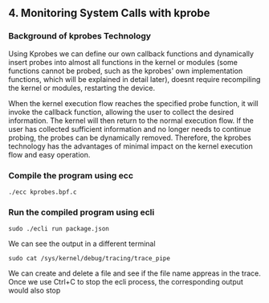 ## 4. Monitoring System Calls with kprobe
### Background of kprobes Technology
Using Kprobes we can define our own callback functions and dynamically insert probes into almost all functions in the kernel or modules (some functions cannot be probed, such as the kprobes' own implementation functions, which will be explained in detail later), doesnt require recompiling the kernel or modules, restarting the device. 

When the kernel execution flow reaches the specified probe function, it will invoke the callback function, allowing the user to collect the desired information. The kernel will then return to the normal execution flow. If the user has collected sufficient information and no longer needs to continue probing, the probes can be dynamically removed. Therefore, the kprobes technology has the advantages of minimal impact on the kernel execution flow and easy operation.

### Compile the program using ecc
```
./ecc kprobes.bpf.c
```

### Run the compiled program using ecli
```
sudo ./ecli run package.json
```
We can see the output in a different terminal
```
sudo cat /sys/kernel/debug/tracing/trace_pipe
```
We can create and delete a file and see if the file name appreas in the trace.
Once we use Ctrl+C to stop the ecli process, the corresponding output would also stop 